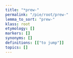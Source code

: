 ```yaml
---
title: "*prew-"
permalink: "/pie/root/prew-"
lemma_to_sort: "prew-"
klass: root
etymology: []
markers: []
synonyms: []
definitions: [["to jump"]]
topics: []
---
```


